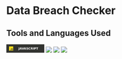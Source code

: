 # Data Breach Checker

## Tools and Languages Used

<img src="https://raw.githubusercontent.com/0x03a/Javascript-from-scratch/4e700aca70bd642584796ff839d27869353a3a49/Java_script_image.svg" width="100">  
<img src="https://github.com/user-attachments/assets/bb9abd7e-b1bd-4597-b617-1352afcd8073" width="100">  
<img src="https://upload.wikimedia.org/wikipedia/commons/6/61/HTML5_logo_and_wordmark.svg" width="80">  
<img src="https://upload.wikimedia.org/wikipedia/commons/d/d5/CSS3_logo_and_wordmark.svg" width="80">  
